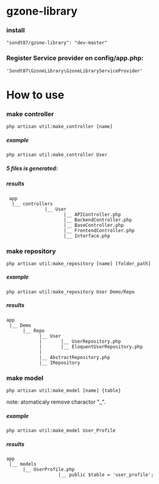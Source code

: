 gzone-library
=============
### install
`"sondt87/gzone-library": "dev-master"`

### Register Service provider on config/app.php: 
`'Sondt87\GzoneLibrary\GzoneLibraryServiceProvider'`

How to use 
=============

### make controller
`php artisan util:make_controller [name]`
##### example
`php artisan util:make_controller User`
##### 5 files is generated:
##### results
     app 
      |__ controllers
                  |__ User
                         |__ APIController.php
                         |__ BackendController.php
                         |__ BaseController.php
                         |__ FrontendController.php
                         |__ Interface.php
                         
                      

### make repository
`php artisan util:make_repository [name] [folder_path]`

##### example
`php artisan util:make_repository User Demo/Repo`

##### results
    app
     |__ Demo
          |__ Repo
                |__ User
                |       |__ UserRepository.php
                |       |__ EloquentUserRepository.php
                |      
                |__ AbstractRepository.php
                |__ IRepository
                
### make model
`php artisan util:make_model [name] {table}`

note: atomaticaly remove charactor "_".

##### example
`php artisan util:make_model User_Profile`

##### results
    app
     |__ models
          |__ UserProfile.php
                       |__ public $table = 'user_profile';
                
